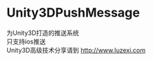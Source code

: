 Unity3DPushMessage
==================

为Unity3D打造的推送系统<br>
只支持ios推送<br>
Unity3D高级技术分享请到 http://www.luzexi.com
